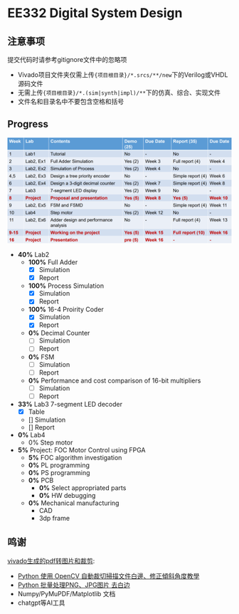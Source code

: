 # EE332 Digital System Design

## 注意事项

提交代码时请参考gitignore文件中的忽略项
- Vivado项目文件夹仅需上传`{项目根目录}/*.srcs/**/new`下的Verilog或VHDL源码文件
- 无需上传`{项目根目录}/*.(sim|synth|impl)/**`下的仿真、综合、实现文件
- 文件名和目录名中不要包含空格和括号

## Progress

![Progress_Table](README.assets/image.png)

- **40%** Lab2
  - **100%** Full Adder
    - [x] Simulation
    - [x] Report
  - **100%** Process Simulation
    - [x] Simulation
    - [x] Report
  - **100%** 16-4 Proirity Coder
    - [x] Simulation
    - [x] Report
  - **0%** Decimal Counter
    - [ ] Simulation
    - [ ] Report
  - **0%** FSM
    - [ ] Simulation
    - [ ] Report
  - **0%** Performance and cost comparison of 16-bit multipliers
    - [ ] Simulation
    - [ ] Report
- **33%** Lab3 7-segment LED decoder
  - [x] Table
  - [] Simulation
  - [] Report
- **0%** Lab4
  - 0% Step motor
- **5%** Project: FOC Motor Control using FPGA
  - **5%** FOC algorithm investigation
  - **0%** PL programming
  - **0%** PS programming
  - **0%** PCB
    - **0%** Select appropriated parts
    - **0%** HW debugging
  - **0%** Mechanical manufacturing
    - CAD
    - 3dp frame


## 鸣谢

[vivado生成的pdf转图片和裁剪](report-lab3/src/report_lab3.assets/pdf_process.py):

- [Python 使用 OpenCV 自動裁切掃描文件白邊、修正傾斜角度教學](https://blog.gtwang.org/programming/python-opencv-auto-crop-and-rotate-scanned-image-tutorial/)
- [Python 批量处理PNG、JPG图片 去白边](https://blog.csdn.net/weixin_43483381/article/details/122551027)
- Numpy/PyMuPDF/Matplotlib 文档
- chatgpt等AI工具
